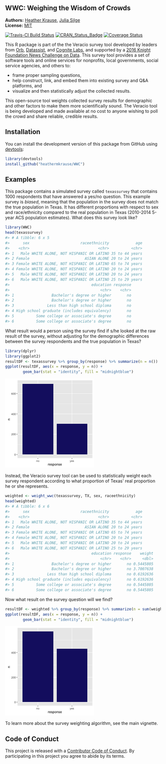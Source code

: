 <!-- README.md is generated from README.Rmd. Please edit that file -->

WWC: Weighing the Wisdom of Crowds
----------------------------------

**Authors:** [Heather Krause](http://idatassist.com/), [Julia Silge](http://juliasilge.com/)<br/>
**License:** [MIT](https://opensource.org/licenses/MIT)

[![Travis-CI Build Status](https://travis-ci.org/heathermkrause/WWC.svg?branch=master)](https://travis-ci.org/heathermkrause/WWC)
[![CRAN_Status_Badge](http://www.r-pkg.org/badges/version/WWC)](https://cran.r-project.org/package=WWC)
[![Coverage Status](https://img.shields.io/codecov/c/github/heathermkrause/WWC/master.svg)](https://codecov.io/github/heathermkrause/WWC?branch=master)




This R package is part of the the Veracio survey tool developed by leaders from [Orb](http://www.orbmedia.org/), [Datassist](http://idatassist.com/), and [Cognite Labs](http://www.cognitelabs.com/), and supported by a [2016 Knight Foundation News Challenge on Data](http://idatassist.com/knight/). This survey tool provides a set of software tools and online services for nonprofits, local governments, social service agencies, and others to:

- frame proper sampling questions,
- help construct, link, and embed them into existing survey and Q&A platforms, and 
- visualize and then statistically adjust the collected results.

This open-source tool weights collected survey results for demographic and other factors to make them more scientifically sound. The Veracio tool is being developed and made available at no cost to anyone wishing to poll the crowd and share reliable, credible results.

## Installation

You can install the development version of this package from GitHub using [devtools](https://github.com/hadley/devtools):


```r
library(devtools)
install_github("heathermkrause/WWC")
```

## Examples

This package contains a simulated survey called `texassurvey` that contains 1000 respondents that have answered a yes/no question. This example survey is *biased*, meaning that the population in the survey does not match the true population in Texas. It has different proportions with respect to sex and race/ethnicity compared to the real population in Texas (2010-2014 5-year ACS population estimates). What does this survey look like?


```r
library(WWC)
head(texassurvey)
#> # A tibble: 6 x 5
#>      sex                       raceethnicity            age
#>    <chr>                               <chr>          <chr>
#> 1   Male WHITE ALONE, NOT HISPANIC OR LATINO 35 to 44 years
#> 2 Female                         ASIAN ALONE 20 to 24 years
#> 3 Female WHITE ALONE, NOT HISPANIC OR LATINO 65 to 74 years
#> 4 Female WHITE ALONE, NOT HISPANIC OR LATINO 20 to 24 years
#> 5   Male WHITE ALONE, NOT HISPANIC OR LATINO 20 to 24 years
#> 6   Male WHITE ALONE, NOT HISPANIC OR LATINO 25 to 29 years
#>                                     education response
#>                                         <chr>    <chr>
#> 1                 Bachelor's degree or higher       no
#> 2                 Bachelor's degree or higher       no
#> 3               Less than high school diploma       no
#> 4 High school graduate (includes equivalency)       no
#> 5          Some college or associate's degree       no
#> 6          Some college or associate's degree       no
```

What result would a person using the survey find if s/he looked at the raw result of the survey, without adjusting for the demographic differences between the survey respondents and the true population in Texas?


```r
library(dplyr)
library(ggplot2)
resultDF <- texassurvey %>% group_by(response) %>% summarize(n = n())
ggplot(resultDF, aes(x = response, y = n)) +
        geom_bar(stat = "identity", fill = "midnightblue")
```

![plot of chunk unnamed-chunk-4](README-unnamed-chunk-4-1.png)

Instead, the Veracio survey tool can be used to statistically weight each survey respondent according to what proportion of Texas' real proportion he or she represents.


```r
weighted <- weight_wwc(texassurvey, TX, sex, raceethnicity)
head(weighted)
#> # A tibble: 6 x 6
#>      sex                       raceethnicity            age
#>    <chr>                               <chr>          <chr>
#> 1   Male WHITE ALONE, NOT HISPANIC OR LATINO 35 to 44 years
#> 2 Female                         ASIAN ALONE 20 to 24 years
#> 3 Female WHITE ALONE, NOT HISPANIC OR LATINO 65 to 74 years
#> 4 Female WHITE ALONE, NOT HISPANIC OR LATINO 20 to 24 years
#> 5   Male WHITE ALONE, NOT HISPANIC OR LATINO 20 to 24 years
#> 6   Male WHITE ALONE, NOT HISPANIC OR LATINO 25 to 29 years
#>                                     education response    weight
#>                                         <chr>    <chr>     <dbl>
#> 1                 Bachelor's degree or higher       no 0.5445805
#> 2                 Bachelor's degree or higher       no 3.7007638
#> 3               Less than high school diploma       no 0.6192636
#> 4 High school graduate (includes equivalency)       no 0.6192636
#> 5          Some college or associate's degree       no 0.5445805
#> 6          Some college or associate's degree       no 0.5445805
```

Now what result on the survey question will we find?


```r
resultDF <- weighted %>% group_by(response) %>% summarize(n = sum(weight))
ggplot(resultDF, aes(x = response, y = n)) +
        geom_bar(stat = "identity", fill = "midnightblue")
```

![plot of chunk unnamed-chunk-6](README-unnamed-chunk-6-1.png)

To learn more about the survey weighting algorithm, see the main vignette.

## Code of Conduct

This project is released with a [Contributor Code of Conduct](CONDUCT.md). By participating in this project you agree to abide by its terms.
